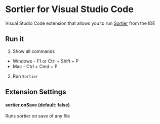 # Sortier for Visual Studio Code

Visual Studio Code extension that allows you to run 
[Sortier](https://github.com/snowcoders/sortier) from the IDE

## Run it

1. Show all commands
 - Windows - F1 or Ctrl + Shift + P
 - Mac - Ctrl + Cmd + P
2. Run `Sortier`

## Extension Settings
#### sortier.onSave (default: false)
Runs sortier on save of any file
